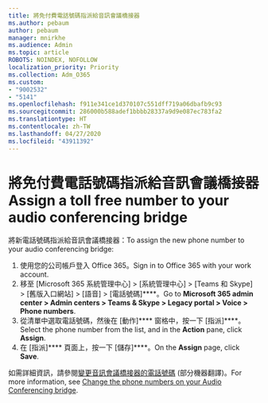 ```yaml
---
title: 將免付費電話號碼指派給音訊會議橋接器
ms.author: pebaum
author: pebaum
manager: mnirkhe
ms.audience: Admin
ms.topic: article
ROBOTS: NOINDEX, NOFOLLOW
localization_priority: Priority
ms.collection: Adm_O365
ms.custom:
- "9002532"
- "5141"
ms.openlocfilehash: f911e341ce1d370107c551dff719a06dbafb9c93
ms.sourcegitcommit: 286000b588adef1bbbb28337a9d9e087ec783fa2
ms.translationtype: HT
ms.contentlocale: zh-TW
ms.lasthandoff: 04/27/2020
ms.locfileid: "43911392"
---
```

# <a name="assign-a-toll-free-number-to-your-audio-conferencing-bridge"></a><span data-ttu-id="4d1db-102">將免付費電話號碼指派給音訊會議橋接器</span><span class="sxs-lookup"><span data-stu-id="4d1db-102">Assign a toll free number to your audio conferencing bridge</span></span>

<span data-ttu-id="4d1db-103">將新電話號碼指派給音訊會議橋接器：</span><span class="sxs-lookup"><span data-stu-id="4d1db-103">To assign the new phone number to your audio conferencing bridge:</span></span>

1. <span data-ttu-id="4d1db-104">使用您的公司帳戶登入 Office 365。</span><span class="sxs-lookup"><span data-stu-id="4d1db-104">Sign in to Office 365 with your work account.</span></span>
2. <span data-ttu-id="4d1db-105">移至 [Microsoft 365 系統管理中心] > [系統管理中心] > [Teams 和 Skype] > [舊版入口網站] > [語音] > [電話號碼]\*\*\*\*。</span><span class="sxs-lookup"><span data-stu-id="4d1db-105">Go to **Microsoft 365 admin center > Admin centers > Teams & Skype > Legacy portal > Voice > Phone numbers**.</span></span>
3. <span data-ttu-id="4d1db-106">從清單中選取電話號碼，然後在 [動作]\*\*\*\* 窗格中，按一下 [指派]\*\*\*\*。</span><span class="sxs-lookup"><span data-stu-id="4d1db-106">Select the phone number from the list, and in the **Action** pane, click **Assign**.</span></span>
4. <span data-ttu-id="4d1db-107">在 [指派]\*\*\*\* 頁面上，按一下 [儲存]\*\*\*\*。</span><span class="sxs-lookup"><span data-stu-id="4d1db-107">On the **Assign** page, click **Save**.</span></span>

<span data-ttu-id="4d1db-108">如需詳細資訊，請參閱[變更音訊會議橋接器的電話號碼](https://docs.microsoft.com/MicrosoftTeams/change-the-phone-numbers-on-your-audio-conferencing-bridge) (部分機器翻譯)。</span><span class="sxs-lookup"><span data-stu-id="4d1db-108">For more information, see [Change the phone numbers on your Audio Conferencing bridge](https://docs.microsoft.com/MicrosoftTeams/change-the-phone-numbers-on-your-audio-conferencing-bridge).</span></span>

